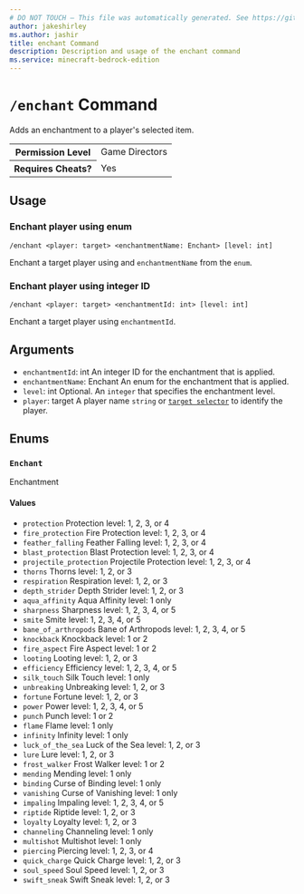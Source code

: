 ```yaml
---
# DO NOT TOUCH — This file was automatically generated. See https://github.com/mojang/minecraftapidocsgenerator to modify descriptions, examples, etc.
author: jakeshirley
ms.author: jashir
title: enchant Command
description: Description and usage of the enchant command
ms.service: minecraft-bedrock-edition
---
```

# `/enchant` Command
Adds an enchantment to a player's selected item.

<table>
  <tr>
    <th>Permission Level</th>
    <td>Game Directors</td>
  </tr>
  <tr>
    <th>Requires Cheats?</th>
    <td>Yes</td>
  </tr>
</table>

## Usage
### Enchant player using enum
`/enchant <player: target> <enchantmentName: Enchant> [level: int]`

Enchant a target player using and `enchantmentName` from the `enum`.

### Enchant player using integer ID
`/enchant <player: target> <enchantmentId: int> [level: int]`

Enchant a target player using `enchantmentId`.

## Arguments
- `enchantmentId`: int
An integer ID for the enchantment that is applied.
- `enchantmentName`: Enchant
An enum for the enchantment that is applied.
- `level`: int
Optional. An `integer` that specifies the enchantment level.
- `player`: target
A player name `string` or [`target selector`](https://learn.microsoft.com/minecraft/creator/documents/commandsintroduction#target-selectors) to identify the player.

## Enums
### `Enchant`
Enchantment

#### Values
- `protection`
Protection level: 1, 2, 3, or 4
- `fire_protection`
Fire Protection level: 1, 2, 3, or 4
- `feather_falling`
Feather Falling level: 1, 2, 3, or 4
- `blast_protection`
Blast Protection level: 1, 2, 3, or 4
- `projectile_protection`
Projectile Protection level: 1, 2, 3, or 4
- `thorns`
Thorns level: 1, 2, or 3
- `respiration`
Respiration level: 1, 2, or 3
- `depth_strider`
Depth Strider level: 1, 2, or 3
- `aqua_affinity`
Aqua Affinity level: 1 only
- `sharpness`
Sharpness level: 1, 2, 3, 4, or 5
- `smite`
Smite level: 1, 2, 3, 4, or 5
- `bane_of_arthropods`
Bane of Arthropods level: 1, 2, 3, 4, or 5
- `knockback`
Knockback level: 1 or 2
- `fire_aspect`
Fire Aspect level: 1 or 2
- `looting`
Looting level: 1, 2, or 3
- `efficiency`
Efficiency level: 1, 2, 3, 4, or 5
- `silk_touch`
Silk Touch level: 1 only
- `unbreaking`
Unbreaking level: 1, 2, or 3
- `fortune`
Fortune level: 1, 2, or 3
- `power`
Power level: 1, 2, 3, 4, or 5
- `punch`
Punch level: 1 or 2
- `flame`
Flame level: 1 only
- `infinity`
Infinity level: 1 only
- `luck_of_the_sea`
Luck of the Sea level: 1, 2, or 3
- `lure`
Lure level: 1, 2, or 3
- `frost_walker`
Frost Walker level: 1 or 2
- `mending`
Mending level: 1 only
- `binding`
Curse of Binding level: 1 only
- `vanishing`
Curse of Vanishing level: 1 only
- `impaling`
Impaling level: 1, 2, 3, 4, or 5
- `riptide`
Riptide level: 1, 2, or 3
- `loyalty`
Loyalty level: 1, 2, or 3
- `channeling`
Channeling level: 1 only
- `multishot`
Multishot level: 1 only
- `piercing`
Piercing level: 1, 2, 3, or 4
- `quick_charge`
Quick Charge level: 1, 2, or 3
- `soul_speed`
Soul Speed level: 1, 2, or 3
- `swift_sneak`
Swift Sneak level: 1, 2, or 3

